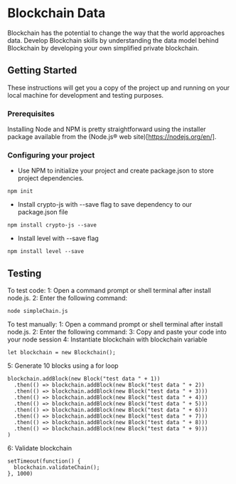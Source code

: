 # Blockchain Data

Blockchain has the potential to change the way that the world approaches data. Develop Blockchain skills by understanding the data model behind Blockchain by developing your own simplified private blockchain.

## Getting Started

These instructions will get you a copy of the project up and running on your local machine for development and testing purposes.

### Prerequisites

Installing Node and NPM is pretty straightforward using the installer package available from the (Node.js® web site)[https://nodejs.org/en/].

### Configuring your project

- Use NPM to initialize your project and create package.json to store project dependencies.
```
npm init
```
- Install crypto-js with --save flag to save dependency to our package.json file
```
npm install crypto-js --save
```
- Install level with --save flag
```
npm install level --save
```

## Testing

To test code:
1: Open a command prompt or shell terminal after install node.js.
2: Enter the following command:
```
node simpleChain.js
```

To test manually:
1: Open a command prompt or shell terminal after install node.js.
2: Enter the following command:
3: Copy and paste your code into your node session
4: Instantiate blockchain with blockchain variable
```
let blockchain = new Blockchain();
```
5: Generate 10 blocks using a for loop
```
blockchain.addBlock(new Block("test data " + 1))
  .then(() => blockchain.addBlock(new Block("test data " + 2))
  .then(() => blockchain.addBlock(new Block("test data " + 3)))
  .then(() => blockchain.addBlock(new Block("test data " + 4)))
  .then(() => blockchain.addBlock(new Block("test data " + 5)))
  .then(() => blockchain.addBlock(new Block("test data " + 6)))
  .then(() => blockchain.addBlock(new Block("test data " + 7)))
  .then(() => blockchain.addBlock(new Block("test data " + 8)))
  .then(() => blockchain.addBlock(new Block("test data " + 9)))
)
```
6: Validate blockchain
```
setTimeout(function() {
  blockchain.validateChain();
}, 1000)
```
